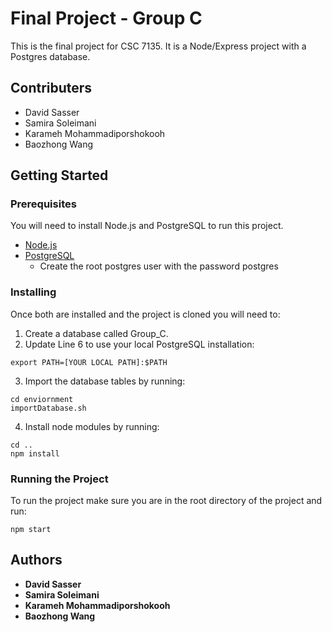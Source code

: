 # Final Project - Group C 

This is the final project for CSC 7135. It is a Node/Express project with a Postgres database.

## Contributers
* David Sasser
* Samira Soleimani
* Karameh Mohammadiporshokooh
* Baozhong Wang

## Getting Started

### Prerequisites

You will need to install Node.js and PostgreSQL to run this project.

* [Node.js](https://nodejs.org/en/)
* [PostgreSQL](https://www.postgresql.org/download/)
    * Create the root postgres user with the password postgres

### Installing

Once both are installed and the project is cloned you will need to:

1. Create a database called Group_C.
2. Update Line 6 to use your local PostgreSQL installation:
```
export PATH=[YOUR LOCAL PATH]:$PATH
```
3. Import the database tables by running:
```
cd enviornment
importDatabase.sh
```
4. Install node modules by running:
```
cd ..
npm install
```

### Running the Project

To run the project make sure you are in the root directory of the project and run:
```
npm start
```

## Authors

* **David Sasser**
* **Samira Soleimani**
* **Karameh Mohammadiporshokooh**
* **Baozhong Wang**
